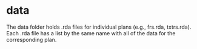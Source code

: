 # data

The data folder holds .rda files for individual plans (e.g., frs.rda, txtrs.rda). Each .rda file has a list by the same name with all of the data for the corresponding plan. 
